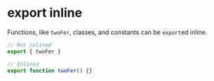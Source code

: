 # export inline

Functions, like `twoFer`, classes, and constants can be `export`ed inline.

```javascript
// Not inlined
export { twoFer }

// Inlined
export function twoFer() {}
```
